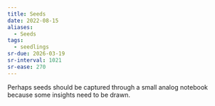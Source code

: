 ```yaml
---
title: Seeds
date: 2022-08-15
aliases:
  - Seeds
tags:
  - seedlings
sr-due: 2026-03-19
sr-interval: 1021
sr-ease: 270
---
```

Perhaps seeds should be captured through a small analog notebook because some insights need to be drawn.